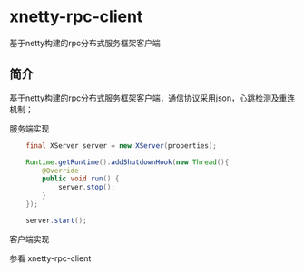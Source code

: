 # xnetty-rpc-client
基于netty构建的rpc分布式服务框架客户端

简介
---
  基于netty构建的rpc分布式服务框架客户端，通信协议采用json，心跳检测及重连机制；

服务端实现

```java
	final XServer server = new XServer(properties);

	Runtime.getRuntime().addShutdownHook(new Thread(){
		@Override
		public void run() {
			server.stop();
		}
	});

	server.start();
 ```
 
客户端实现

  参看 xnetty-rpc-client






